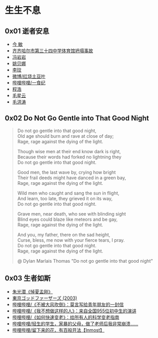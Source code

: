 # 生生不息

## 0x01 逝者安息

- [今 敏](http://old.lifeweek.com.cn//2013/0827/42193.shtml)
- [齐齐哈尔市第三十四中学体育馆坍塌事故](https://chinadigitaltimes.net/chinese/698645.html)
- [冯岩岩](https://github.com/Anticorianderist/blog/blob/main/2-spt/figures/fengyanyan.jpg)
- [姚贝娜](https://weibo.com/bellamusic)
- [李玟](https://weibo.com/cocolee117)
- [微博/红烧土豆叶](https://weibo.com/u/6037696062)
- [哔哩哔哩/一食纪](https://www.bilibili.com/video/BV1aS4y187yD/)
- [程浩](https://www.zhihu.com/people/cheng-hao-81)
- [毛星云](https://www.zhihu.com/people/mao-xing-yun)
- [毛洪涛](https://www.zhihu.com/topic/21528860/)

## 0x02 Do Not Go Gentle into That Good Night

> Do not go gentle into that good night,  
> Old age should burn and rave at close of day;  
> Rage, rage against the dying of the light.
>
> Though wise men at their end know dark is right,  
> Because their words had forked no lightning they  
> Do not go gentle into that good night.
>
> Good men, the last wave by, crying how bright  
> Their frail deeds might have danced in a green bay,  
> Rage, rage against the dying of the light.
>
> Wild men who caught and sang the sun in flight,  
> And learn, too late, they grieved it on its way,  
> Do not go gentle into that good night.
>
> Grave men, near death, who see with blinding sight  
> Blind eyes could blaze like meteors and be gay,  
> Rage, rage against the dying of the light.
>
> And you, my father, there on the sad height,  
> Curse, bless, me now with your fierce tears, I pray.  
> Do not go gentle into that good night.  
> Rage, rage against the dying of the light.
>
> @ Dylan Marlais Thomas "Do not go gentle into that good night"

## 0x03 生者如斯

- [朱光潜《悼夏孟刚》](https://book.douban.com/subject/30352171/)
- [東京ゴッドファーザーズ (2003)](https://movie.douban.com/subject/1310177/)
- [哔哩哔哩/《不被大风吹倒》：莫言写给青年朋友的一封信](https://www.bilibili.com/video/BV1A44y1u7PF/)
- [哔哩哔哩/《我不想做这样的人》：来自全国955位初中生的演讲](https://www.bilibili.com/video/BV1CU4y1b7Sx/)
- [哔哩哔哩/《如何快速变老》：给所有人的科学变老指南](https://www.bilibili.com/video/BV1Fo4y1L7AU/)
- [哔哩哔哩/轻生的学生，家暴的父母，做了老师后我非常崩溃......](https://www.bilibili.com/video/BV1j8411Z7mb/)
- [哔哩哔哩/留下来的花，有百般开法【Inmost】](https://www.bilibili.com/video/BV1sZ4y1f7TC/)
